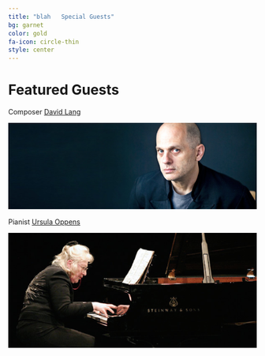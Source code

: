 ```yaml
---
title: "blah   Special Guests"
bg: garnet
color: gold
fa-icon: circle-thin
style: center
---
```


# Featured Guests

Composer [David Lang][Lang]

![JPG](/img/lang.jpg)

Pianist [Ursula Oppens][Oppens]

![JPG](/img/oppens.jpg)

[Lang]: http://davidlangmusic.com/
[Oppens]: http://en.wikipedia.org/wiki/Ursula_Oppens